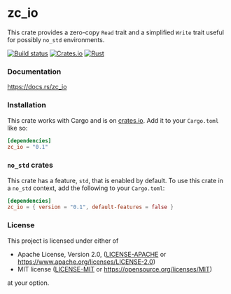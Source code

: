 zc_io
=====
This crate provides a zero-copy `Read` trait and a simplified `Write` trait
useful for possibly `no_std` environments.

[![Build status]()]()
[![Crates.io]()]()
[![Rust]()]()

### Documentation

https://docs.rs/zc_io

### Installation

This crate works with Cargo and is on
[crates.io](https://crates.io/crates/zc_io). Add it to your `Cargo.toml` like
so:

```toml
[dependencies]
zc_io = "0.1"
```

### `no_std` crates

This crate has a feature, `std`, that is enabled by default. To use this crate
in a `no_std` context, add the following to your `Cargo.toml`:

```toml
[dependencies]
zc_io = { version = "0.1", default-features = false }
```

### License

This project is licensed under either of

* Apache License, Version 2.0, ([LICENSE-APACHE](LICENSE-APACHE) or
  https://www.apache.org/licenses/LICENSE-2.0)
* MIT license ([LICENSE-MIT](LICENSE-MIT) or
  https://opensource.org/licenses/MIT)

at your option.